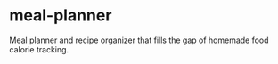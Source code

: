 # meal-planner
Meal planner and recipe organizer that fills the gap of homemade food calorie tracking.
